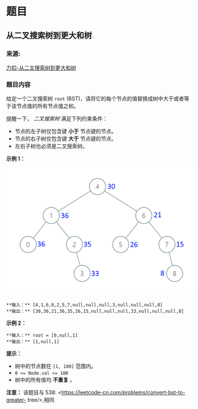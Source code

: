 # 题目

## 从二叉搜索树到更大和树

### 来源:

[力扣-从二叉搜索树到更大和树](https://leetcode.cn/problems/binary-search-tree-to-greater-sum-tree)

### 题目内容

给定一个二叉搜索树 `root` (BST)，请将它的每个节点的值替换成树中大于或者等于该节点值的所有节点值之和。

提醒一下， _二叉搜索树_ 满足下列约束条件：

  * 节点的左子树仅包含键 **小于** 节点键的节点。
  * 节点的右子树仅包含键 **大于** 节点键的节点。
  * 左右子树也必须是二叉搜索树。



**示例 1：**

**![](./tree.png)**

    
    
    **输入：** [4,1,6,0,2,5,7,null,null,null,3,null,null,null,8]
    **输出：** [30,36,21,36,35,26,15,null,null,null,33,null,null,null,8]
    

**示例 2：**

    
    
    **输入：** root = [0,null,1]
    **输出：** [1,null,1]
    



**提示：**

  * 树中的节点数在 `[1, 100]` 范围内。
  * `0 <= Node.val <= 100`
  * 树中的所有值均 **不重复**  。



**注意：** 该题目与 538: <https://leetcode-cn.com/problems/convert-bst-to-greater-
tree/>[  ](https://leetcode-cn.com/problems/convert-bst-to-greater-tree/)相同


